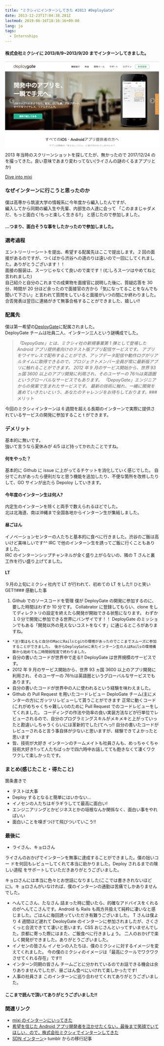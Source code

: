 ```yaml
---
title: "ミクシィにインターンしてきた #2013 #DeployGate"
date: 2013-12-23T17:04:38.281Z
lastmod: 2019-06-16T18:16:16+09:00
lang: ja
tags:
  - Internships
---
```


#### 株式会社ミクシイに 2013/8/9~2013/9/20 までインターンしてきました。

![image](/posts/2013-12-23/images/1.png)

2013 年当時のスクリーンショットを探してたが、無かったので 2017/12/24 のを撮ってきた。良い意味であまり変わってない(ライさんの謎のくるまアプリとか)

[Dive into mixi](https://mixi.co.jp/)

### なぜインターンに行こうと思ったのか

僕は高専から筑波大学の情報系に今年度から編入したんですが、  
編入してから同期の編入生や先輩、内部生の人達に会って 「このままじゃダメだ、もっと面白く!もっと楽しく生きる!!」 と感じたので参加しました。

#### …つまり、面白そうな事をしたかったので参加しました。

### 選考過程

エントリーリーシートを提出、希望する配属先はここで提出します。 2 回の面接があるのですが、つくばから渋谷への道のりは遠いので一回にしてくれました。ありがとうございます！！  
面接の服装は、スーツじゃなくて良いので楽です！(むしろスーツはやめてねと言われました)  
自己紹介と自分のこれまでの成果物を面接官に説明した後に、質疑応答を 30 分、時間が 20 分ほど余ったので面接官の方から「気になってることをなんでも聞いて下さい」と言われて質問をしていると面接がいつの間にか終わりました。  
合否発表は翌日に連絡がきて無事合格することができました、嬉しい!!

### 配属先

僕は第一希望の[DeployGate](http://t.umblr.com/redirect?z=https%3A%2F%2Fdeploygate.com%2F&t=YzhjODU0ZTJmYmY4NjhjODYwMjljOGIyNWIyYjZhZjc3YTMyNGRjNSxTSEkxT1V4cA%3D%3D&b=t%3A7D8PTMepfNiraqMxnsn59A&p=http%3A%2F%2Fhurutoriya.tumblr.com%2Fpost%2F90073115736%2F%E3%83%9F%E3%82%AF%E3%82%B7%E3%82%A3%E3%81%AB%E3%82%A4%E3%83%B3%E3%82%BF%E3%83%BC%E3%83%B3%E3%81%97%E3%81%A6%E3%81%8D%E3%81%9F-2013-deploygate&m=1)に配属されました。  
DeployGate チームは社員二人、インターン三人という謎構成でした。

> _「DepoyGate」とは、ミクシィ社の新規事業第 1 弾として登場した Android アプリ提供者向けのテスト版アプリ配信サービスです。 アプリをワイヤレスで配布することができ、アップデータ配信や動作ログがリアルタイムに取得できるので、プロジェクトメンバー全員が常に最新版アプリに触れることができます。 2012 年 9 月のサービス開始から、世界 93 ヵ国 3600 以上のアプリ開発に利用され、そのユーザーの 76％は英語圏というグローバルなサービスでもあります。 「DepoyGate」エンジニアからの発案で生まれたサービスです。 最新の技術に触れ、一緒に開発を進めていきたいという、あなたのチャレンジをお待ちしております。_### メリット

今回のミクシィインターンは 6 週間を超える長期のインターンで実際に提供されているサービスの開発に参加すること t ができます。

### デメリット

基本的に無いです。  
強いて言うなら夏休みが 4/5 ほど持ってかれたことですね。

#### 何をやった？

基本的に Github に issue に上がってるチケットを消化していく感じでした。 自分でこれがあったら便利だなと思う機能を追加したり、不便な箇所を改修したりして、GO サインが出たら Depoloy していきます。

#### 今年度のインターン生は何人?

内定生のインターンを除くと両手で数えられるほどでした。  
北は北海道、南は沖縄まで全国各地からインターン生が集結しました。

#### 昼ごはん

イノベーションセンターの人たちと基本的に食べに行きました。渋谷のご飯は高いけど美味しいです^^ IRC で他のインターン生を誘ってご飯に行くこともありました。  
IRC のインターンシップチャンネルが全く盛り上がらないの、隣の T さんと裏工作を行い盛り上げてました。

#### LT

９月の上旬にミクシィ社内で LT が行われて、初めての LT をした!! ひと笑い GET!!### 感動した事

1.  Github でのソースコードを管理
    僕が DeployGate の開発に参加するのに、要した時間はわずか 10 分です。
    Collabrator に登録してもらい、clone をしてディレクトリの設定を終えたら開発が開始できる状態になります。
    わずか１０分で開発に参加できる世界にバンザイです！！
    DeployGate のミッションでもある「開発以外の見えないコストをなくす」に通じるところがありますね。

- `*注)僕はもともと自分のMacにRailsとgitの環境があったのでここまでスムーズに参加することができました。 後からDeployGateに来たインターン生の人はRailsの環境構築から始めても二時間弱程度で終わりました。`
- 自分の書いたコードが世界中で走る!!
  DeployGate は世界規模のサービスです。
- 2012 年 9 月のサービス開始から、世界 93 ヵ国 3600 以上のアプリ開発に利用され、そのユーザーの 76％は英語圏というグローバルなサービスでもあります。
- 自分の書いたコードが世界中の人に使われるという経験を味わえました。
- Github の Pull Request を用いたコードレビュー
  DeploGate チーム(主にメンターの方)にガッツリレビューして貰うことができます
  正常に動くコード(これがめちゃくちゃ難しい)のために Pull Request でのコードレビューをしてくれました。
  コーディングの作法や効率の良い実装方法などが行単位でレビューされるので、自分のプログラミングスキルがメキメキと上がっていったと勘違いしちゃうくらいには革新的でした(てへっ!!
  自分の書いたコードがレビューされると言う事自体が少ないと思いますが、経験できてよかったと思います
- 皆、技術が大好き
  インターンのチームメイトも社員さんも、めっちゃくちゃ技術大好き!!って人たちばっかで四六時中お話してても飽きなくて凄くワクワクして楽しかったです。

### まとめ(感じたこと・得たこと)

箇条書きで

- テストは大事
- Deploy するとなると簡単にはいかない…
- イノセンの人たちはギラギラしてて最高に面白い!
- エンジニアリングとかビジネスとかの垣根なんか関係なく、面白い事をやればいい
- 面白いことを嗅ぎつけて飛びついていこう!!

### 最後に

- ライさん、キョロさん

ライさんのおかげでインターンを無事に達成することができました。僕の拙いコー ドを何回もレビューしてくれて本当に助かりました。Deploy されるまでの険しい道程 をサポートしていただきありがとうございました。

キョロさんには本当に色々とお世話になりました(ここでは書ききれないほどに)。キ ョロさんがいなければ、僕のインターンの通勤は苦痛でしかありませんでした。

- へんてこさん、たなさん
  詰まった時に聞いたら、的確なアドバイスをくれるのがへんてこさんです。Android も Rails も両方共扱えて純粋に凄いなと感じました。ごはんに毎回誘っていただき有難うございました。
  T さんは僕より 4 週間ほど遅れて DeoloyGate のインターンに参加されましたが、さくさくっと合流できてて凄いと思います。CSS おじさんといってすいませんでした。京都に寄った際にはまた、ご飯食べに行きましょう。
  二人のおかげで楽しく開発ができました。ありがとうございました。
- イノセンの皆さん
  イノセンの人たちは、僕のミクシィに対するイメージを変えてくれました。
  今の僕のミクシィのイメージは「最高にクールでワクワクさせてくれる存在」です!!
- インターン同期の皆さん
  チームごとに分かれているのでお話できる機会は余りありませんでしたが、昼ごはん食べにいけれて楽しかったです!
- 人事の社員さま
  このインターンに巡り合わせてくれてありがとうございました。

#### ここまで読んで頂いてありがとうございました!!

### 関連リンク

- [mixi のインターンにいってきた](http://toshitanian.hatenablog.com/entry/2013/09/30/210038)
- [希望を信じた Android アプリ開発者を泣かせたくない，最後まで笑顔でいてほしい．ので，株式会社ミクシィでインターンしてきた](http://parochially.hatenablog.com/entry/2013/10/19/211546)
- [SDN インターン](http://alpha.mixi.co.jp/entry/2013/11918/)> tumblr からの移行記事
